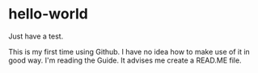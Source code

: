 # hello-world
Just have a test.

This is my first time using Github.
I have no idea how to make use of it in good way.
I'm reading the Guide.
It advises me create a READ.ME file.
